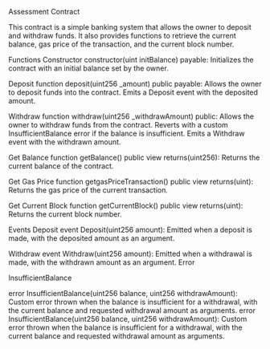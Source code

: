 Assessment Contract


This contract is a simple banking system that allows the owner to deposit and withdraw funds. It also provides functions to retrieve the current balance, gas price of the transaction, and the current block number.



Functions
Constructor
constructor(uint initBalance) payable: Initializes the contract with an initial balance set by the owner.




Deposit
function deposit(uint256 _amount) public payable: Allows the owner to deposit funds into the contract. Emits a Deposit event with the deposited amount.




Withdraw
function withdraw(uint256 _withdrawAmount) public: Allows the owner to withdraw funds from the contract. Reverts with a custom InsufficientBalance error if the balance is insufficient. Emits a Withdraw event with the withdrawn amount.




Get Balance
function getBalance() public view returns(uint256): Returns the current balance of the contract.




Get Gas Price
function getgasPriceTransaction() public view returns(uint): Returns the gas price of the current transaction.





Get Current Block
function getCurrentBlock() public view returns(uint): Returns the current block number.





Events
Deposit
event Deposit(uint256 amount): Emitted when a deposit is made, with the deposited amount as an argument.




Withdraw
event Withdraw(uint256 amount): Emitted when a withdrawal is made, with the withdrawn amount as an argument.
Error





InsufficientBalance

error InsufficientBalance(uint256 balance, uint256 withdrawAmount): Custom error thrown when the balance is insufficient for a withdrawal, with the current balance and requested withdrawal amount as arguments.
error InsufficientBalance(uint256 balance, uint256 withdrawAmount): Custom error thrown when the balance is insufficient for a withdrawal, with the current balance and requested withdrawal amount as arguments.
